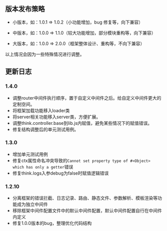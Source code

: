 ## 版本发布策略

* 小版本，如：1.0.1 => 1.0.2（小功能增加，bug 修复等，向下兼容）

* 中版本，如：1.0.0 => 1.1.0（较大功能增加，部分模块重构等，向下兼容）

* 大版本，如：1.0.0 => 2.0.0（框架整体设计、重构等，不向下兼容）

以上情况会因为一些特殊情况进行调整。

## 更新日志

### 1.4.0
* 调整router中间件执行顺序，置于自定义中间件之后。给自定义中间件更大的定制空间。
* 将框架加载功能移入loader类
* 将server相关功能移入server类，方便扩展。
* 调整think.controller.base到lib.js内赋值，避免某些情况下的赋值错误。
* 修复结构调整后的单元测试用例。

### 1.3.0
* 增加单元测试用例
* 修复ctx属性命名冲突导致的`Cannot set property type of #<Object> which has only a getter`错误
* 修复think.logs入参debug为false时赋值逻辑错误

### 1.2.10
* 分离框架的错误拦截、日志记录、路由、静态文件、参数解析、模板渲染等功能成为独立中间件
* 移除框架中间件配置文件中的默认中间件配置，默认中间件配置自行在中间件内定义
* 修复1.0.0版本的bug，整理优化代码结构